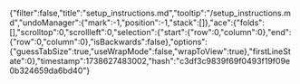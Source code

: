{"filter":false,"title":"setup_instructions.md","tooltip":"/setup_instructions.md","undoManager":{"mark":-1,"position":-1,"stack":[]},"ace":{"folds":[],"scrolltop":0,"scrollleft":0,"selection":{"start":{"row":0,"column":0},"end":{"row":0,"column":0},"isBackwards":false},"options":{"guessTabSize":true,"useWrapMode":false,"wrapToView":true},"firstLineState":0},"timestamp":1738627483002,"hash":"c3df3c9839f69f0493f19f09e0b324659da6bd40"}